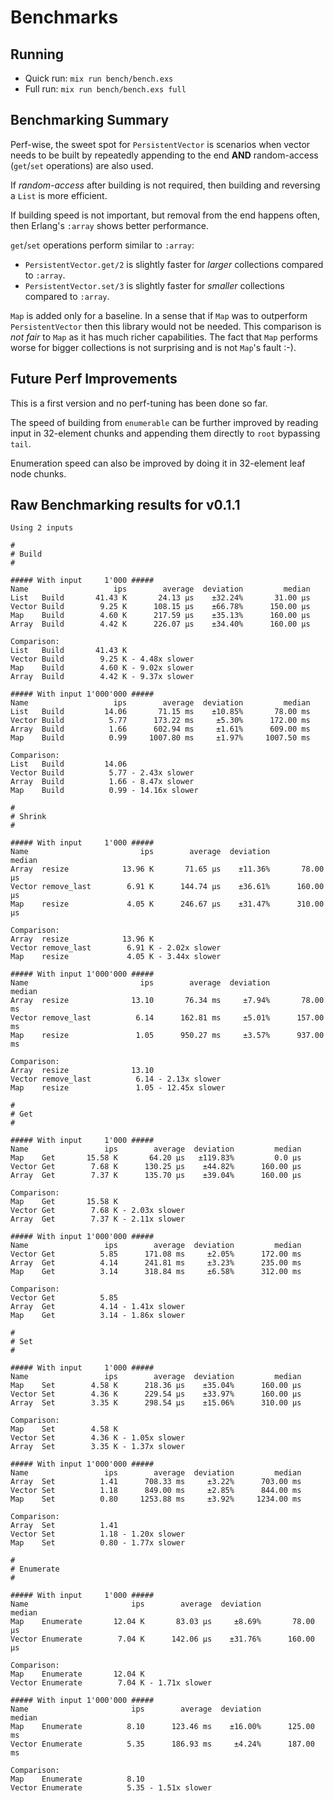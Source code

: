 # Benchmarks

## Running

* Quick run: `mix run bench/bench.exs`
* Full run: `mix run bench/bench.exs full`

## Benchmarking Summary

Perf-wise, the sweet spot for `PersistentVector` is scenarios when vector needs to be built by repeatedly appending to the end **AND** random-access (`get`/`set`  operations) are also used.

If *random-access* after building is not required, then building and reversing a `List` is more efficient.

If building speed is not important, but removal from the end happens often, then Erlang's `:array` shows better performance.

`get`/`set` operations perform similar to `:array`:
* `PersistentVector.get/2` is slightly faster for *larger* collections compared to `:array`.
* `PersistentVector.set/3` is slightly faster for *smaller* collections compared to `:array`.

`Map` is added only for a baseline. In a sense that if `Map` was to outperform `PersistentVector` then this library would not be needed.
This comparison is *not fair* to `Map` as it has much richer capabilities.
The fact that `Map` performs worse for bigger collections is not surprising and is not `Map`'s fault :-).

## Future Perf Improvements

This is a first version and no perf-tuning has been done so far.

The speed of building from `enumerable` can be further improved by reading input in 32-element chunks and appending them directly to `root` bypassing `tail`.

Enumeration speed can also be improved by doing it in 32-element leaf node chunks.

## Raw Benchmarking results for v0.1.1

```none
Using 2 inputs

#
# Build
#

##### With input     1'000 #####
Name                   ips        average  deviation         median
List   Build       41.43 K       24.13 μs    ±32.24%       31.00 μs
Vector Build        9.25 K      108.15 μs    ±66.78%      150.00 μs
Map    Build        4.60 K      217.59 μs    ±35.13%      160.00 μs
Array  Build        4.42 K      226.07 μs    ±34.40%      160.00 μs

Comparison:
List   Build       41.43 K
Vector Build        9.25 K - 4.48x slower
Map    Build        4.60 K - 9.02x slower
Array  Build        4.42 K - 9.37x slower

##### With input 1'000'000 #####
Name                   ips        average  deviation         median
List   Build         14.06       71.15 ms    ±10.85%       78.00 ms
Vector Build          5.77      173.22 ms     ±5.30%      172.00 ms
Array  Build          1.66      602.94 ms     ±1.61%      609.00 ms
Map    Build          0.99     1007.80 ms     ±1.97%     1007.50 ms

Comparison:
List   Build         14.06
Vector Build          5.77 - 2.43x slower
Array  Build          1.66 - 8.47x slower
Map    Build          0.99 - 14.16x slower

#
# Shrink
#

##### With input     1'000 #####
Name                         ips        average  deviation         median
Array  resize            13.96 K       71.65 μs    ±11.36%       78.00 μs
Vector remove_last        6.91 K      144.74 μs    ±36.61%      160.00 μs
Map    resize             4.05 K      246.67 μs    ±31.47%      310.00 μs

Comparison:
Array  resize            13.96 K
Vector remove_last        6.91 K - 2.02x slower
Map    resize             4.05 K - 3.44x slower

##### With input 1'000'000 #####
Name                         ips        average  deviation         median
Array  resize              13.10       76.34 ms     ±7.94%       78.00 ms
Vector remove_last          6.14      162.81 ms     ±5.01%      157.00 ms
Map    resize               1.05      950.27 ms     ±3.57%      937.00 ms

Comparison:
Array  resize              13.10
Vector remove_last          6.14 - 2.13x slower
Map    resize               1.05 - 12.45x slower

#
# Get
#

##### With input     1'000 #####
Name                 ips        average  deviation         median
Map    Get       15.58 K       64.20 μs   ±119.83%         0.0 μs
Vector Get        7.68 K      130.25 μs    ±44.82%      160.00 μs
Array  Get        7.37 K      135.70 μs    ±39.04%      160.00 μs

Comparison:
Map    Get       15.58 K
Vector Get        7.68 K - 2.03x slower
Array  Get        7.37 K - 2.11x slower

##### With input 1'000'000 #####
Name                 ips        average  deviation         median
Vector Get          5.85      171.08 ms     ±2.05%      172.00 ms
Array  Get          4.14      241.81 ms     ±3.23%      235.00 ms
Map    Get          3.14      318.84 ms     ±6.58%      312.00 ms

Comparison:
Vector Get          5.85
Array  Get          4.14 - 1.41x slower
Map    Get          3.14 - 1.86x slower

#
# Set
#

##### With input     1'000 #####
Name                 ips        average  deviation         median
Map    Set        4.58 K      218.36 μs    ±35.04%      160.00 μs
Vector Set        4.36 K      229.54 μs    ±33.97%      160.00 μs
Array  Set        3.35 K      298.54 μs    ±15.06%      310.00 μs

Comparison:
Map    Set        4.58 K
Vector Set        4.36 K - 1.05x slower
Array  Set        3.35 K - 1.37x slower

##### With input 1'000'000 #####
Name                 ips        average  deviation         median
Array  Set          1.41      708.33 ms     ±3.22%      703.00 ms
Vector Set          1.18      849.00 ms     ±2.85%      844.00 ms
Map    Set          0.80     1253.88 ms     ±3.92%     1234.00 ms

Comparison:
Array  Set          1.41
Vector Set          1.18 - 1.20x slower
Map    Set          0.80 - 1.77x slower

#
# Enumerate
#

##### With input     1'000 #####
Name                       ips        average  deviation         median
Map    Enumerate       12.04 K       83.03 μs     ±8.69%       78.00 μs
Vector Enumerate        7.04 K      142.06 μs    ±31.76%      160.00 μs

Comparison: 
Map    Enumerate       12.04 K
Vector Enumerate        7.04 K - 1.71x slower

##### With input 1'000'000 #####
Name                       ips        average  deviation         median
Map    Enumerate          8.10      123.46 ms    ±16.00%      125.00 ms
Vector Enumerate          5.35      186.93 ms     ±4.24%      187.00 ms

Comparison: 
Map    Enumerate          8.10
Vector Enumerate          5.35 - 1.51x slower
```

